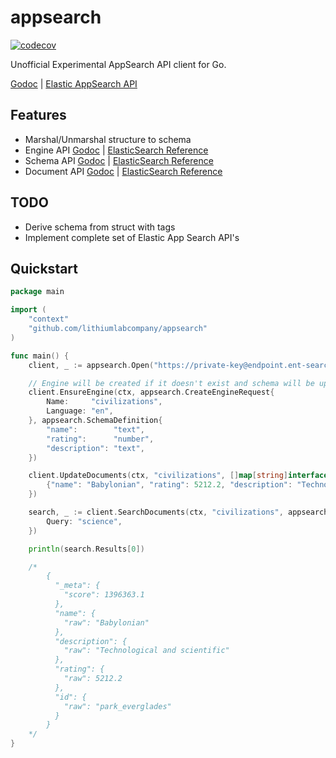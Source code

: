 appsearch
=========

[![codecov](https://codecov.io/gh/lithiumlabcompany/appsearch/branch/master/graph/badge.svg?token=qghHHh5Cu6)](https://codecov.io/gh/lithiumlabcompany/appsearch)

Unofficial Experimental AppSearch API client for Go.

[Godoc](https://pkg.go.dev/github.com/lithiumlabcompany/appsearch)
| [Elastic AppSearch API](https://www.elastic.co/guide/en/app-search/current/api-reference.html)

## Features

- Marshal/Unmarshal structure to schema
- Engine API [Godoc](https://pkg.go.dev/github.com/lithiumlabcompany/appsearch#EngineAPI)
  | [ElasticSearch Reference](https://www.elastic.co/guide/en/app-search/current/engines.html)
- Schema API [Godoc](https://pkg.go.dev/github.com/lithiumlabcompany/appsearch#SchemaAPI)
  | [ElasticSearch Reference](https://www.elastic.co/guide/en/app-search/current/schema.html)
- Document
  API [Godoc](https://pkg.go.dev/github.com/lithiumlabcompany/appsearch#DocumentAPI)
  | [ElasticSearch Reference](https://www.elastic.co/guide/en/app-search/current/documents.html)

## TODO

- Derive schema from struct with tags
- Implement complete set of Elastic App Search API's

## Quickstart

```go
package main

import (
	"context"
	"github.com/lithiumlabcompany/appsearch"
)

func main() {
	client, _ := appsearch.Open("https://private-key@endpoint.ent-search.cloud.es.io")

	// Engine will be created if it doesn't exist and schema will be updated
	client.EnsureEngine(ctx, appsearch.CreateEngineRequest{
		Name:     "civilizations",
		Language: "en",
	}, appsearch.SchemaDefinition{
		"name":        "text",
		"rating":      "number",
		"description": "text",
	})

	client.UpdateDocuments(ctx, "civilizations", []map[string]interface{}{
		{"name": "Babylonian", "rating": 5212.2, "description": "Technological and scientific"},
	})

	search, _ := client.SearchDocuments(ctx, "civilizations", appsearch.Query{
		Query: "science",
	})

	println(search.Results[0])

	/*
		{
		  "_meta": {
		    "score": 1396363.1
		  },
		  "name": {
		    "raw": "Babylonian"
		  },
		  "description": {
		    "raw": "Technological and scientific"
		  },
		  "rating": {
		    "raw": 5212.2
		  },
		  "id": {
		    "raw": "park_everglades"
		  }
		}
	*/
}
```
